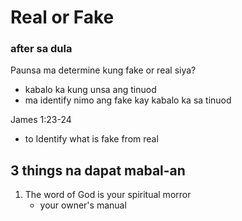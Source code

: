# Real or Fake
### after sa dula
Paunsa ma determine kung fake or real siya?
- kabalo ka kung unsa ang tinuod
- ma identify nimo ang fake kay kabalo ka sa tinuod

James 1:23-24
- to Identify what is fake from real

## 3 things na dapat mabal-an
1. The word of God is your spiritual morror
	- your owner's manual